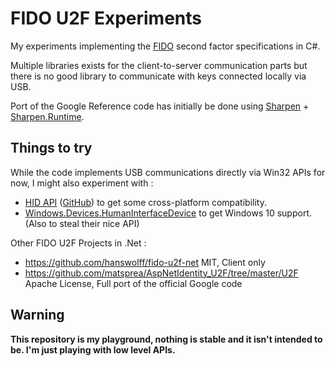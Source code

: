 FIDO U2F Experiments
====================

My experiments implementing the [FIDO](https://fidoalliance.org) second
factor specifications in C#.

Multiple libraries exists for the client-to-server communication parts but
there is no good library to communicate with keys connected locally via USB.

Port of the Google Reference code has initially be done using
[Sharpen][Sharpen] + [Sharpen.Runtime][SharpenRuntime].

Things to try
-------------

While the code implements USB communications directly via Win32 APIs for now,
I might also experiment with :

* [HID API][HidApi] ([GitHub][HidApiGitHub]) to get some cross-platform
  compatibility.
* [Windows.Devices.HumanInterfaceDevice][Windows10Hid] to get Windows 10
  support. (Also to steal their nice API)

Other FIDO U2F Projects in .Net :

* https://github.com/hanswolff/fido-u2f-net MIT, Client only
* https://github.com/matsprea/AspNetIdentity_U2F/tree/master/U2F Apache License, Full port of the official Google code

Warning
-------

**This repository is my playground, nothing is stable and it isn't intended
to be. I'm just playing with low level APIs.** 

[HidApi]: http://www.signal11.us/oss/hidapi/
[HidApiGitHub]: https://github.com/signal11/hidapi
[Windows10Hid]: https://msdn.microsoft.com/en-us/library/windows/hardware/windows.devices.humaninterfacedevice.aspx
[Sharpen]: https://github.com/mono/sharpen
[SharpenRuntime]: https://github.com/hazzik/Sharpen.Runtime